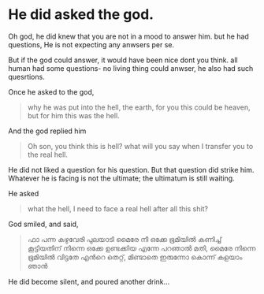# He did asked the god.

Oh god, he did knew that you are not in a mood to answer him. but he had questions, He is not expecting any anwsers per se.

But if the god could answer, it would have been nice dont you think. all human had some questions- no living thing could anwser, he also had such quesrtions.

Once he asked to the god, 
> why he was put into the hell, the earth, for you this could be heaven, but for him this was the hell. 

And the god replied him
> Oh son, you think this is hell? what will you say when I transfer you to the real hell.

He did not liked a question for his question. But that question did strike him. Whatever he is facing is not the ultimate; the ultimatum is still waiting.

He asked
> what the hell, I need to face a real hell after all this shit?

God smiled, and said, 

> ഫാ പന്ന കഴുവേരി പുലയാടി മൈരേ നീ ഒക്കേ ഭൂമിയിൽ കണിച്ച് കൂട്ടിയതിന് നിന്നെ ഒക്കേ ഉണ്ടക്കിയ എന്നേ പറഞാൽ മതി, മൈരേ നിന്നെ ഭൂമിയിൽ വിട്ടതേ എൻറെ തെറ്റ്, മിണ്ടാതെ ഇരുന്നോ കൊന്ന് കളയാം ഞാൻ


He did become silent, and poured another drink...